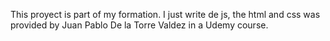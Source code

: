 

This proyect is part of my formation. I just write de js, the html and css was provided by Juan Pablo De la Torre Valdez in a Udemy course.
